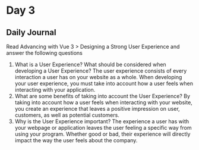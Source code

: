 # Day 3

## Daily Journal
Read Advancing with Vue 3 > Designing a Strong User Experience and answer the following questions
1. What is a User Experience? What should be considered when developing a User Experience?
The user experience consists of every interaction a user has on your website as a whole. When developing your user experience, you must take into account how a user feels when interacting with your application.
2. What are some benefits of taking into account the User Experience?
By taking into account how a user feels when interacting with your website, you create an experience that leaves a positive impression on user, customers, as well as potential customers.
3. Why is the User Experience important?
The experience a user has with your webpage or application leaves the user feeling a specific way from using your program. Whether good or bad, their experience will directly impact the way the user feels about the company.